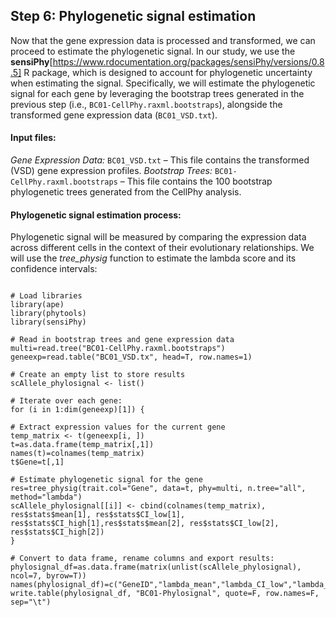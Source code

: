 ## Step 6: Phylogenetic signal estimation

Now that the gene expression data is processed and transformed, we can proceed to estimate the phylogenetic signal. In our study, we use the **sensiPhy**[https://www.rdocumentation.org/packages/sensiPhy/versions/0.8.5] R package, which is designed to account for phylogenetic uncertainty when estimating the signal. Specifically, we will estimate the phylogenetic signal for each gene by leveraging the bootstrap trees generated in the previous step (i.e., `BC01-CellPhy.raxml.bootstraps`), alongside the transformed gene expression data (`BC01_VSD.txt`).

#### Input files:
*Gene Expression Data:* `BC01_VSD.txt` – This file contains the transformed (VSD) gene expression profiles.
*Bootstrap Trees:* `BC01-CellPhy.raxml.bootstraps` – This file contains the 100 bootstrap phylogenetic trees generated from the CellPhy analysis.

#### Phylogenetic signal estimation process:
Phylogenetic signal will be measured by comparing the expression data across different cells in the context of their evolutionary relationships. We will use the *tree_physig* function to estimate the lambda score and its confidence intervals:

```{r}

# Load libraries
library(ape)
library(phytools)
library(sensiPhy)

# Read in bootstrap trees and gene expression data
multi=read.tree("BC01-CellPhy.raxml.bootstraps")
geneexp=read.table("BC01_VSD.tx", head=T, row.names=1)

# Create an empty list to store results
scAllele_phylosignal <- list()

# Iterate over each gene:
for (i in 1:dim(geneexp)[1]) {

# Extract expression values for the current gene
temp_matrix <- t(geneexp[i, ])
t=as.data.frame(temp_matrix[,1])
names(t)=colnames(temp_matrix)
t$Gene=t[,1]

# Estimate phylogenetic signal for the gene
res=tree_physig(trait.col="Gene", data=t, phy=multi, n.tree="all", method="lambda")
scAllele_phylosignal[[i]] <- cbind(colnames(temp_matrix), res$stats$mean[1], res$stats$CI_low[1], res$stats$CI_high[1],res$stats$mean[2], res$stats$CI_low[2], res$stats$CI_high[2])
}

# Convert to data frame, rename columns and export results:
phylosignal_df=as.data.frame(matrix(unlist(scAllele_phylosignal), ncol=7, byrow=T))
names(phylosignal_df)=c("GeneID","lambda_mean","lambda_CI_low","lambda_CI_high","pvalue_mean","pvalue_CI_low","pvalue_CI_high")
write.table(phylosignal_df, "BC01-Phylosignal", quote=F, row.names=F, sep="\t")
```

